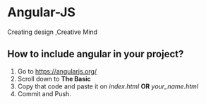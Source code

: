 # Angular-JS
Creating design ,Creative Mind

How to include angular in your project?
---------------------------------------
1. Go to https://angularjs.org/
2. Scroll down to **The Basic**
3. Copy that code and paste it on *index.html* **OR** *your_name.html*
4. Commit and Push.
